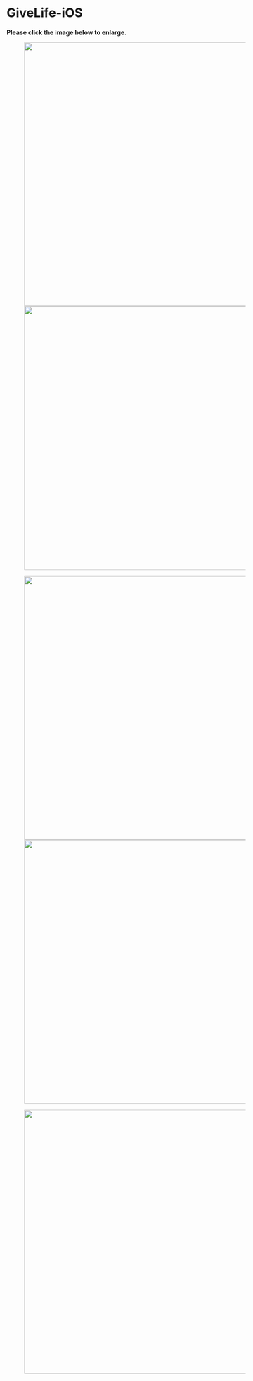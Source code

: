 # GiveLife-iOS
 

**Please click the image below to enlarge.**

<img src="https://github.com/jenilbhadja001/GiveLife-iOS/blob/main/GiveLife-SS/001.png" height="600" width="600" hspace="40"><img src="https://github.com/jenilbhadja001/GiveLife-iOS/blob/main/GiveLife-SS/002.png" height="600" width="600" hspace="40">


<img src="https://github.com/jenilbhadja001/GiveLife-iOS/blob/main/GiveLife-SS/003.png" height="600" width="600" hspace="40"><img src="https://github.com/jenilbhadja001/GiveLife-iOS/blob/main/GiveLife-SS/004.png" height="600" width="600" hspace="40">


<img src="https://github.com/jenilbhadja001/GiveLife-iOS/blob/main/GiveLife-SS/005.png" height="600" width="600" hspace="40">
